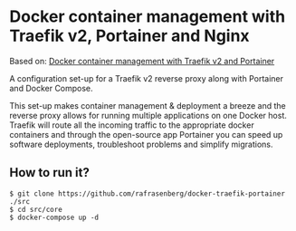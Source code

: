 # Docker container management with Traefik v2, Portainer and Nginx

Based on: [Docker container management with Traefik v2 and Portainer](https://rafrasenberg.com/posts/docker-container-management-with-traefik-v2-and-portainer/)

A configuration set-up for a Traefik v2 reverse proxy along with Portainer and Docker Compose.

This set-up makes container management & deployment a breeze and the reverse proxy allows for running multiple applications on one Docker host. Traefik will route all the incoming traffic to the appropriate docker containers and through the open-source app Portainer you can speed up software deployments, troubleshoot problems and simplify migrations.

## How to run it?

```
$ git clone https://github.com/rafrasenberg/docker-traefik-portainer ./src
$ cd src/core
$ docker-compose up -d
```
